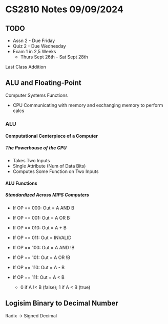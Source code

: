 # CS2810 Notes 09/09/2024

## TODO
- Assn 2 - Due Friday
- Quiz 2 - Due Wednesday
- Exam 1 in 2,5 Weeks
  - Thurs Sept 26th - Sat Sept 28th

Last Class Addition

## ALU and Floating-Point
Computer Systems Functions
- CPU Communicating with memory and exchanging memory to perform calcs

### ALU
#### Computational Centerpiece of a Computer
##### The Powerhouse of the CPU
- Takes Two Inputs
- Single Attribute (Num of Data Bits)
- Computes Some Function on Two Inputs

#### ALU Functions
##### Standardized Across MIPS Computers
- If OP == 000: Out = A AND B
- If OP == 001: Out = A OR B
- If OP == 010: Out = A + B
- If OP == 011: Out = INVALID


- If OP == 100: Out = A AND !B
- If OP == 101: Out = A OR !B
- If OP == 110: Out = A - B
- If OP == 111: Out = A < B
  - 0 if A !< B (false); 1 if A < B (true)

## Logisim Binary to Decimal Number
Radix -> Signed Decimal